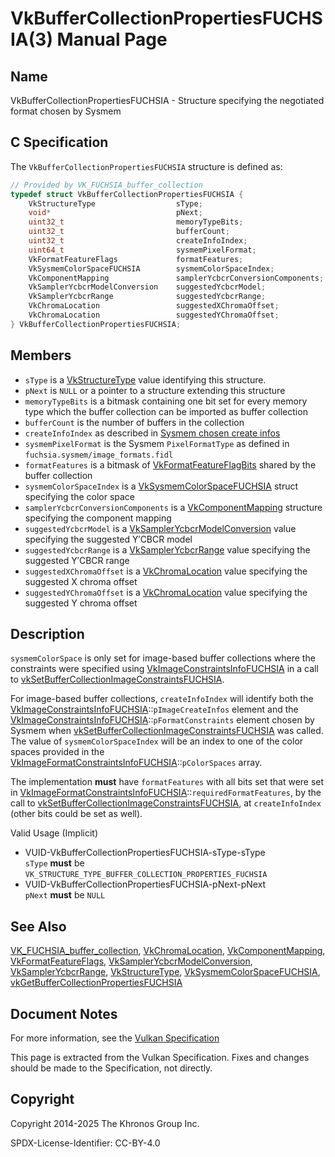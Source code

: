 # VkBufferCollectionPropertiesFUCHSIA(3) Manual Page

## Name

VkBufferCollectionPropertiesFUCHSIA - Structure specifying the negotiated format chosen by Sysmem



## [](#_c_specification)C Specification

The `VkBufferCollectionPropertiesFUCHSIA` structure is defined as:

```c++
// Provided by VK_FUCHSIA_buffer_collection
typedef struct VkBufferCollectionPropertiesFUCHSIA {
    VkStructureType                  sType;
    void*                            pNext;
    uint32_t                         memoryTypeBits;
    uint32_t                         bufferCount;
    uint32_t                         createInfoIndex;
    uint64_t                         sysmemPixelFormat;
    VkFormatFeatureFlags             formatFeatures;
    VkSysmemColorSpaceFUCHSIA        sysmemColorSpaceIndex;
    VkComponentMapping               samplerYcbcrConversionComponents;
    VkSamplerYcbcrModelConversion    suggestedYcbcrModel;
    VkSamplerYcbcrRange              suggestedYcbcrRange;
    VkChromaLocation                 suggestedXChromaOffset;
    VkChromaLocation                 suggestedYChromaOffset;
} VkBufferCollectionPropertiesFUCHSIA;
```

## [](#_members)Members

- `sType` is a [VkStructureType](https://registry.khronos.org/vulkan/specs/latest/man/html/VkStructureType.html) value identifying this structure.
- `pNext` is `NULL` or a pointer to a structure extending this structure
- `memoryTypeBits` is a bitmask containing one bit set for every memory type which the buffer collection can be imported as buffer collection
- `bufferCount` is the number of buffers in the collection
- `createInfoIndex` as described in [Sysmem chosen create infos](https://registry.khronos.org/vulkan/specs/latest/html/vkspec.html#sysmem-chosen-create-infos)
- `sysmemPixelFormat` is the Sysmem `PixelFormatType` as defined in `fuchsia.sysmem/image_formats.fidl`
- `formatFeatures` is a bitmask of [VkFormatFeatureFlagBits](https://registry.khronos.org/vulkan/specs/latest/man/html/VkFormatFeatureFlagBits.html) shared by the buffer collection
- `sysmemColorSpaceIndex` is a [VkSysmemColorSpaceFUCHSIA](https://registry.khronos.org/vulkan/specs/latest/man/html/VkSysmemColorSpaceFUCHSIA.html) struct specifying the color space
- `samplerYcbcrConversionComponents` is a [VkComponentMapping](https://registry.khronos.org/vulkan/specs/latest/man/html/VkComponentMapping.html) structure specifying the component mapping
- `suggestedYcbcrModel` is a [VkSamplerYcbcrModelConversion](https://registry.khronos.org/vulkan/specs/latest/man/html/VkSamplerYcbcrModelConversion.html) value specifying the suggested Y′CBCR model
- `suggestedYcbcrRange` is a [VkSamplerYcbcrRange](https://registry.khronos.org/vulkan/specs/latest/man/html/VkSamplerYcbcrRange.html) value specifying the suggested Y′CBCR range
- `suggestedXChromaOffset` is a [VkChromaLocation](https://registry.khronos.org/vulkan/specs/latest/man/html/VkChromaLocation.html) value specifying the suggested X chroma offset
- `suggestedYChromaOffset` is a [VkChromaLocation](https://registry.khronos.org/vulkan/specs/latest/man/html/VkChromaLocation.html) value specifying the suggested Y chroma offset

## [](#_description)Description

`sysmemColorSpace` is only set for image-based buffer collections where the constraints were specified using [VkImageConstraintsInfoFUCHSIA](https://registry.khronos.org/vulkan/specs/latest/man/html/VkImageConstraintsInfoFUCHSIA.html) in a call to [vkSetBufferCollectionImageConstraintsFUCHSIA](https://registry.khronos.org/vulkan/specs/latest/man/html/vkSetBufferCollectionImageConstraintsFUCHSIA.html).

For image-based buffer collections, `createInfoIndex` will identify both the [VkImageConstraintsInfoFUCHSIA](https://registry.khronos.org/vulkan/specs/latest/man/html/VkImageConstraintsInfoFUCHSIA.html)::`pImageCreateInfos` element and the [VkImageConstraintsInfoFUCHSIA](https://registry.khronos.org/vulkan/specs/latest/man/html/VkImageConstraintsInfoFUCHSIA.html)::`pFormatConstraints` element chosen by Sysmem when [vkSetBufferCollectionImageConstraintsFUCHSIA](https://registry.khronos.org/vulkan/specs/latest/man/html/vkSetBufferCollectionImageConstraintsFUCHSIA.html) was called. The value of `sysmemColorSpaceIndex` will be an index to one of the color spaces provided in the [VkImageFormatConstraintsInfoFUCHSIA](https://registry.khronos.org/vulkan/specs/latest/man/html/VkImageFormatConstraintsInfoFUCHSIA.html)::`pColorSpaces` array.

The implementation **must** have `formatFeatures` with all bits set that were set in [VkImageFormatConstraintsInfoFUCHSIA](https://registry.khronos.org/vulkan/specs/latest/man/html/VkImageFormatConstraintsInfoFUCHSIA.html)::`requiredFormatFeatures`, by the call to [vkSetBufferCollectionImageConstraintsFUCHSIA](https://registry.khronos.org/vulkan/specs/latest/man/html/vkSetBufferCollectionImageConstraintsFUCHSIA.html), at `createInfoIndex` (other bits could be set as well).

Valid Usage (Implicit)

- [](#VUID-VkBufferCollectionPropertiesFUCHSIA-sType-sType)VUID-VkBufferCollectionPropertiesFUCHSIA-sType-sType  
  `sType` **must** be `VK_STRUCTURE_TYPE_BUFFER_COLLECTION_PROPERTIES_FUCHSIA`
- [](#VUID-VkBufferCollectionPropertiesFUCHSIA-pNext-pNext)VUID-VkBufferCollectionPropertiesFUCHSIA-pNext-pNext  
  `pNext` **must** be `NULL`

## [](#_see_also)See Also

[VK\_FUCHSIA\_buffer\_collection](https://registry.khronos.org/vulkan/specs/latest/man/html/VK_FUCHSIA_buffer_collection.html), [VkChromaLocation](https://registry.khronos.org/vulkan/specs/latest/man/html/VkChromaLocation.html), [VkComponentMapping](https://registry.khronos.org/vulkan/specs/latest/man/html/VkComponentMapping.html), [VkFormatFeatureFlags](https://registry.khronos.org/vulkan/specs/latest/man/html/VkFormatFeatureFlags.html), [VkSamplerYcbcrModelConversion](https://registry.khronos.org/vulkan/specs/latest/man/html/VkSamplerYcbcrModelConversion.html), [VkSamplerYcbcrRange](https://registry.khronos.org/vulkan/specs/latest/man/html/VkSamplerYcbcrRange.html), [VkStructureType](https://registry.khronos.org/vulkan/specs/latest/man/html/VkStructureType.html), [VkSysmemColorSpaceFUCHSIA](https://registry.khronos.org/vulkan/specs/latest/man/html/VkSysmemColorSpaceFUCHSIA.html), [vkGetBufferCollectionPropertiesFUCHSIA](https://registry.khronos.org/vulkan/specs/latest/man/html/vkGetBufferCollectionPropertiesFUCHSIA.html)

## [](#_document_notes)Document Notes

For more information, see the [Vulkan Specification](https://registry.khronos.org/vulkan/specs/latest/html/vkspec.html#VkBufferCollectionPropertiesFUCHSIA)

This page is extracted from the Vulkan Specification. Fixes and changes should be made to the Specification, not directly.

## [](#_copyright)Copyright

Copyright 2014-2025 The Khronos Group Inc.

SPDX-License-Identifier: CC-BY-4.0